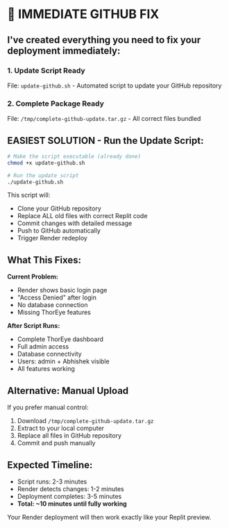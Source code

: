 # 🎯 IMMEDIATE GITHUB FIX

## I've created everything you need to fix your deployment immediately:

### 1. Update Script Ready
File: `update-github.sh` - Automated script to update your GitHub repository

### 2. Complete Package Ready  
File: `/tmp/complete-github-update.tar.gz` - All correct files bundled

## EASIEST SOLUTION - Run the Update Script:

```bash
# Make the script executable (already done)
chmod +x update-github.sh

# Run the update script
./update-github.sh
```

This script will:
- Clone your GitHub repository
- Replace ALL old files with correct Replit code
- Commit changes with detailed message
- Push to GitHub automatically
- Trigger Render redeploy

## What This Fixes:

**Current Problem:**
- Render shows basic login page
- "Access Denied" after login
- No database connection
- Missing ThorEye features

**After Script Runs:**
- Complete ThorEye dashboard
- Full admin access
- Database connectivity
- Users: admin + Abhishek visible
- All features working

## Alternative: Manual Upload
If you prefer manual control:
1. Download `/tmp/complete-github-update.tar.gz`
2. Extract to your local computer  
3. Replace all files in GitHub repository
4. Commit and push manually

## Expected Timeline:
- Script runs: 2-3 minutes
- Render detects changes: 1-2 minutes
- Deployment completes: 3-5 minutes
- **Total: ~10 minutes until fully working**

Your Render deployment will then work exactly like your Replit preview.